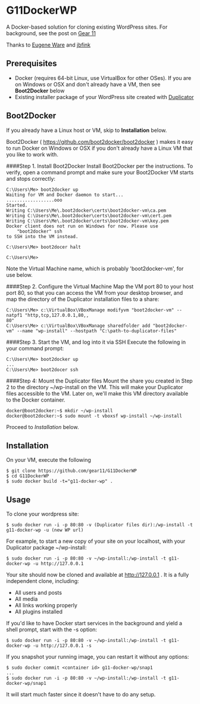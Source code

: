 G11DockerWP
===========

A Docker-based solution for cloning existing WordPress sites.  For background, see the post on [Gear 11](http://gear11.com/2014/01/wordpress-docker/)

Thanks to [Eugene Ware](https://github.com/eugeneware/docker-wordpress-nginx)
and [jbfink](https://github.com/jbfink/docker-wordpress)

## Prerequisites
* Docker (requires 64-bit Linux, use VirtualBox for other OSes).  If you are on Windows or OSX and don't already have a VM, then see **Boot2Docker** below
* Existing installer package of your WordPress site created with [Duplicator](http://wordpress.org/plugins/duplicator/)

## Boot2Docker
If you already have a Linux host or VM, skip to **Installation** below.

Boot2Docker ( https://github.com/boot2docker/boot2docker ) makes it easy to run Docker on Windows or OSX if you don't already have a Linux VM that you like to work with.  

####Step 1. Install Boot2Docker
Install Boot2Docker per the instructions.  To verify, open a command prompt and make sure your Boot2Docker VM starts and stops correctly:

````
C:\Users\Me> boot2docker up
Waiting for VM and Docker daemon to start...
..................ooo
Started.
Writing C:\Users\Me\.boot2docker\certs\boot2docker-vm\ca.pem
Writing C:\Users\Me\.boot2docker\certs\boot2docker-vm\cert.pem
Writing C:\Users\Me\.boot2docker\certs\boot2docker-vm\key.pem
Docker client does not run on Windows for now. Please use
    "boot2docker" ssh
to SSH into the VM instead.

C:\Users\Me> boot2docer halt

C:\Users\Me> 
````
Note the Virtual Machine name, which is probably 'boot2docker-vm', for use below.

####Step 2. Configure the Virtual Machine
Map the VM port 80 to your host port 80, so that you can access the VM from your desktop browser, and map the directory of the Duplicator installation files to a share:

````
C:\Users\Me> c:\VirtualBox\VBoxManage modifyvm "boot2docker-vm" --natpf1 "http,tcp,127.0.0.1,80,,
80"
C:\Users\Me> c:\VirtualBox\VBoxManage sharedfolder add "boot2docker-vm" --name "wp-install" --hostpath "C:\path-to-duplicator-files"
````

####Step 3. Start the VM, and log into it via SSH
Execute the following in your command prompt:
````
C:\Users\Me> boot2docker up
...
C:\Users\Me> boot2docer ssh
````

####Step 4: Mount the Duplicator files
Mount the share you created in Step 2 to the directory ~/wp-install on the VM.  This will make your Duplicator files accessible to the VM.  Later on, we'll make this VM directory available to the Docker container.

````
docker@boot2docker:~$ mkdir ~/wp-install
docker@boot2docker:~$ sudo mount -t vboxsf wp-install ~/wp-install
````

Proceed to *Installation* below.

## Installation
On your VM, execute the following
```
$ git clone https://github.com/gear11/G11DockerWP
$ cd G11DockerWP
$ sudo docker build -t="g11-docker-wp" .
```

## Usage

To clone your wordpress site:
```
$ sudo docker run -i -p 80:80 -v (Duplicator files dir):/wp-install -t g11-docker-wp -u (new WP url)
 ```
 For example, to start a new copy of your site on your localhost, with
 your Duplicator package ~/wp-install:
 ```
$ sudo docker run -i -p 80:80 -v ~/wp-install:/wp-install -t g11-docker-wp -u http://127.0.0.1
 ```
 
 Your site should now be cloned and available at http://127.0.0.1 .
 It is a fully independent clone, including:
 * All users and posts
 * All media
 * All links working properly
 * All plugins installed
 
If you'd like to have Docker start services in the background and yield a shell prompt,
start with the -s option:
 ```
$ sudo docker run -i -p 80:80 -v ~/wp-install:/wp-install -t g11-docker-wp -u http://127.0.0.1 -s
 ```
If you snapshot your running image, you can restart it without any options:
 ```
$ sudo docker commit <container id> g11-docker-wp/snap1
...
$ sudo docker run -i -p 80:80 -v ~/wp-install:/wp-install -t g11-docker-wp/snap1
 ```
 It will start much faster since it doesn't have to do any setup.
